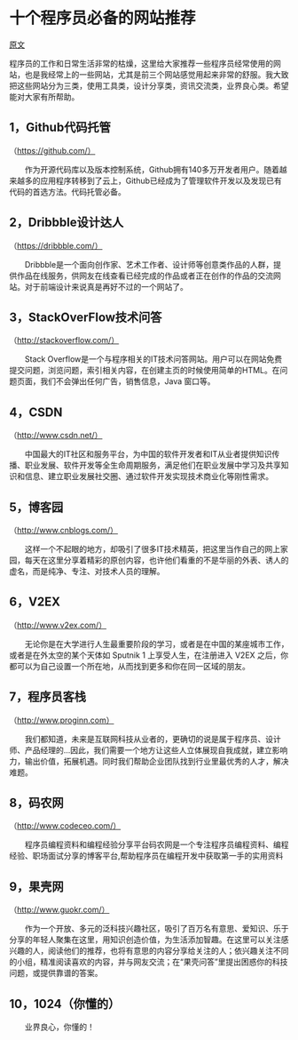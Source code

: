 # 十个程序员必备的网站推荐

[原文](https://www.cnblogs.com/zgblog/p/5468280.html)



程序员的工作和日常生活非常的枯燥，这里给大家推荐一些程序员经常使用的网站，也是我经常上的一些网站，尤其是前三个网站感觉用起来非常的舒服。我大致把这些网站分为三类，使用工具类，设计分享类，资讯交流类，业界良心类。希望能对大家有所帮助。



## 1，Github代码托管

（https://github.com/）

　　作为开源代码库以及版本控制系统，Github拥有140多万开发者用户。随着越来越多的应用程序转移到了云上，Github已经成为了管理软件开发以及发现已有代码的首选方法。代码托管必备。



## 2，Dribbble设计达人

（https://dribbble.com/）

　　Dribbble是一个面向创作家、艺术工作者、设计师等创意类作品的人群，提供作品在线服务，供网友在线查看已经完成的作品或者正在创作的作品的交流网站。对于前端设计来说真是再好不过的一个网站了。



## 3，StackOverFlow技术问答

（http://stackoverflow.com/）

　　Stack Overflow是一个与程序相关的IT技术问答网站。用户可以在网站免费提交问题，浏览问题，索引相关内容，在创建主页的时候使用简单的HTML。在问题页面，我们不会弹出任何广告，销售信息，Java 窗口等。



## 4，CSDN

（http://www.csdn.net/）

　　中国最大的IT社区和服务平台，为中国的软件开发者和IT从业者提供知识传播、职业发展、软件开发等全生命周期服务，满足他们在职业发展中学习及共享知识和信息、建立职业发展社交圈、通过软件开发实现技术商业化等刚性需求。



## 5，博客园

（http://www.cnblogs.com/）

　　这样一个不起眼的地方，却吸引了很多IT技术精英，把这里当作自己的网上家园，每天在这里分享着精彩的原创内容，也许他们看重的不是华丽的外表、诱人的虚名，而是纯净、专注、对技术人员的理解。



## 6，V2EX

（http://www.v2ex.com/）

　　无论你是在大学进行人生最重要阶段的学习，或者是在中国的某座城市工作，或者是在外太空的某个天体如 Sputnik 1 上享受人生，在注册进入 V2EX 之后，你都可以为自己设置一个所在地，从而找到更多和你在同一区域的朋友。



## 7，程序员客栈

（http://www.proginn.com）

　　我们都知道，未来是互联网科技从业者的，更确切的说是属于程序员、设计师、产品经理的...因此，我们需要一个地方让这些人立体展现自我成就，建立影响力，输出价值，拓展机遇。同时我们帮助企业团队找到行业里最优秀的人才，解决难题。



## 8，码农网

（http://www.codeceo.com/）

　　程序员编程资料和编程经验分享平台码农网是一个专注程序员编程资料、编程经验、职场面试分享的博客平台,帮助程序员在编程开发中获取第一手的实用资料



## 9，果壳网

（http://www.guokr.com/）

　　作为一个开放、多元的泛科技兴趣社区，吸引了百万名有意思、爱知识、乐于分享的年轻人聚集在这里，用知识创造价值，为生活添加智趣。在这里可以关注感兴趣的人，阅读他们的推荐，也将有意思的内容分享给关注的人；依兴趣关注不同的小组，精准阅读喜欢的内容，并与网友交流；在“果壳问答”里提出困惑你的科技问题，或提供靠谱的答案。



## 10，1024（你懂的）

　　业界良心，你懂的！